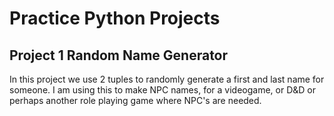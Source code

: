 # Practice Python Projects
## Project 1 Random Name Generator
In this project we use 2 tuples to randomly generate a first and last name for someone. I am using this to make NPC names, for a videogame, or D&D or perhaps another role playing game where NPC's are needed.
